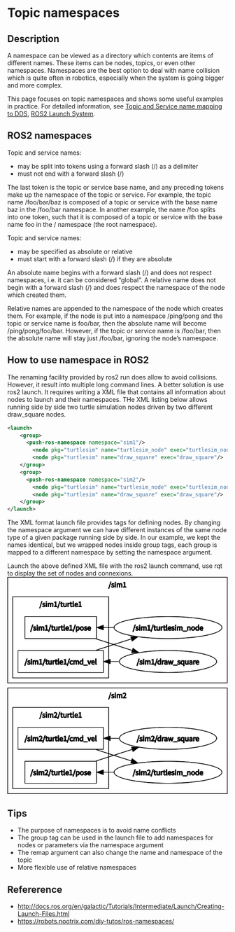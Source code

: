 # Topic namespaces

## Description

A namespace can be viewed as a directory which contents are items of different names. These items can be nodes, topics, or even other namespaces. Namespaces are the best option to deal with name collision which is quite often in robotics, especially when the system is going bigger and more complex.

This page focuses on topic namespaces and shows some useful examples in practice.
For detailed information, see [Topic and Service name mapping to DDS](https://design.ros2.org/articles/topic_and_service_names.html), [ROS2 Launch System](https://design.ros2.org/articles/roslaunch.html).

## ROS2 namespaces

Topic and service names:

- may be split into tokens using a forward slash (/) as a delimiter
- must not end with a forward slash (/)

The last token is the topic or service base name, and any preceding tokens make up the namespace of the topic or service.
For example, the topic name /foo/bar/baz is composed of a topic or service with the base name baz in the /foo/bar namespace. In another example, the name /foo splits into one token, such that it is composed of a topic or service with the base name foo in the / namespace (the root namespace).

Topic and service names:

- may be specified as absolute or relative
- must start with a forward slash (/) if they are absolute

An absolute name begins with a forward slash (/) and does not respect namespaces, i.e. it can be considered “global”. A relative name does not begin with a forward slash (/) and does respect the namespace of the node which created them.

Relative names are appended to the namespace of the node which creates them. For example, if the node is put into a namespace /ping/pong and the topic or service name is foo/bar, then the absolute name will become /ping/pong/foo/bar. However, if the topic or service name is /foo/bar, then the absolute name will stay just /foo/bar, ignoring the node’s namespace.

## How to use namespace in ROS2

The renaming facility provided by ros2 run does allow to avoid collisions. However, it result into multiple long command lines. A better solution is use ros2 launch. It requires writing a XML file that contains all information about nodes to launch and their namespaces. THe XML listing below allows running side by side two turtle simulation nodes driven by two different draw_square nodes.

```xml
<launch>
    <group>
      <push-ros-namespace namespace="sim1"/>
        <node pkg="turtlesim" name="turtlesim_node" exec="turtlesim_node"/>
        <node pkg="turtlesim" name="draw_square" exec="draw_square"/>
    </group>
    <group>
      <push-ros-namespace namespace="sim2"/>
        <node pkg="turtlesim" name="turtlesim_node" exec="turtlesim_node"/>
        <node pkg="turtlesim" name="draw_square" exec="draw_square"/>
    </group>
</launch>
```

The XML format launch file provides tags for defining nodes. By changing the namespace argument we can have different instances of the same node type of a given package running side by side. In our example, we kept the names identical, but we wrapped nodes inside group tags, each group is mapped to a different namespace by setting the namespace argument.

Launch the above defined XML file with the ros2 launch command, use rqt to display the set of nodes and connexions.
![two-namespace-wrapping-identical-nodes-and-topics](images/topic-namespaces/two-namespace-wrapping-identical-node-and-topic.png)

## Tips

- The purpose of namespaces is to avoid name conflicts
- The group tag can be used in the launch file to add namespaces for nodes or parameters via the namespace argument
- The remap argument can also change the name and namespace of the topic
- More flexible use of relative namespaces

## Refererence

- <http://docs.ros.org/en/galactic/Tutorials/Intermediate/Launch/Creating-Launch-Files.html>
- <https://robots.nootrix.com/diy-tutos/ros-namespaces/>
